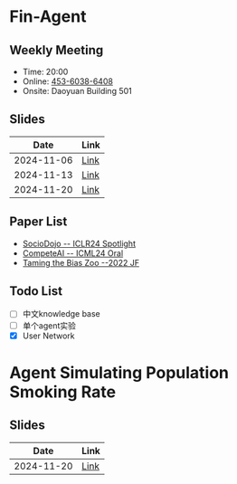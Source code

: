# Fin-Agent 


## Weekly Meeting

- Time: 20:00
- Online: [453-6038-6408](https://meeting.tencent.com/dm/JePRZH9jXocs)
- Onsite: Daoyuan Building 501


## Slides

| Date       | Link                                                         |
| ---------- | ------------------------------------------------------------ |
| 2024-11-06 | [Link](https://docs.google.com/presentation/d/1pflvdiG5bXtwLZtC9ipZOUQtbkoFfEPXefBP9aBUsps/edit?usp=sharing) |
| 2024-11-13 | [Link](https://docs.google.com/presentation/d/19rp6hZEEdCv0BUqFQbL0YQwjCio2XWhM7ok3EDbJcso/edit#slide=id.p) |
| 2024-11-20 | [Link](https://docs.google.com/presentation/d/18yvclljKvTeBrHi3gd13QDpfq7Buq7OvkX_V2w7yVW4/edit#slide=id.p) |


## Paper List

- [SocioDojo -- ICLR24 Spotlight](https://github.com/chengjunyan1/SocioDojo)
- [CompeteAI -- ICML24 Oral](https://github.com/microsoft/competeai)
- [Taming the Bias Zoo --2022 JF](https://cfrc.pbcsf.tsinghua.edu.cn/__local/B/29/78/0ADC4E11FA9C98548D1A4D11F47_1BE13FAB_CDA30.pdf#page=0)

## Todo List

- [ ] 中文knowledge base
- [ ] 单个agent实验
- [x] User Network 

# Agent Simulating Population Smoking Rate

## Slides

| Date       | Link                                                         |
| ---------- | ------------------------------------------------------------ |
| 2024-11-20 | [Link](https://docs.google.com/presentation/d/18yvclljKvTeBrHi3gd13QDpfq7Buq7OvkX_V2w7yVW4/edit#slide=id.p) |
